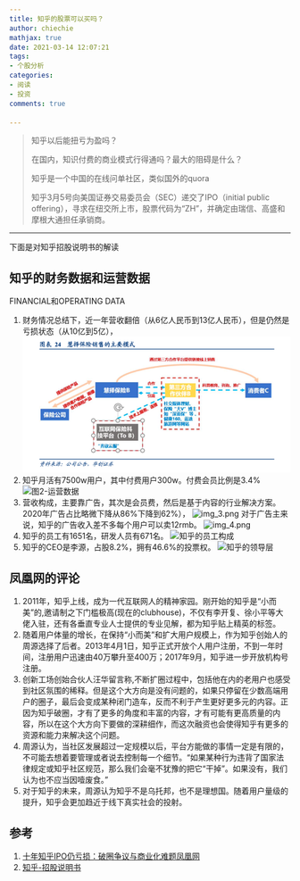 ```yaml
---
title: 知乎的股票可以买吗？
author: chiechie
mathjax: true
date: 2021-03-14 12:07:21
tags:
- 个股分析
categories: 
- 阅读
- 投资
comments: true

---
```


> 知乎以后能扭亏为盈吗？
> 
> 在国内，知识付费的商业模式行得通吗？最大的阻碍是什么？
> 
> 知乎是一个中国的在线问单社区，类似国外的quora
> 
> 知乎3月5号向美国证券交易委员会（SEC）递交了IPO（initial public offering），寻求在纽交所上市，股票代码为“ZH”，并确定由瑞信、高盛和摩根大通担任承销商。

---

下面是对知乎招股说明书的解读

## 知乎的财务数据和运营数据

FINANCIAL和OPERATING DATA

1. 财务情况总结下，近一年营收翻倍（从6亿人民币到13亿人民币），但是仍然是亏损状态（从10亿到5亿），
![图1-财务数据](img.png)
2. 知乎月活有7500w用户，其中付费用户300w。付费会员比例是3.4%
![图2-运营数据](operation.png)
3. 营收构成，主要靠广告，其次是会员费，然后是基于内容的行业解决方案。2020年广告占比略微下降从86%下降到62%），
![img_3.png](img_3.png)
对于广告主来说，知乎的广告收入差不多每个用户可以卖12rmb。
![img_4.png](img_4.png)
4. 知乎的员工有1651名，研发人员有671名。
![知乎的员工构成](img_1.png)
5. 知乎的CEO是李源，占股8.2%，拥有46.6%的投票权。
![知乎的领导层](img_2.png)
   

## 凤凰网的评论
1. 2011年，知乎上线，成为一代互联网人的精神家园。刚开始的知乎是“小而美”的,邀请制之下门槛极高(现在的clubhouse)，不仅有李开复、徐小平等大佬入驻，还有各垂直专业人士提供的专业见解，都为知乎贴上精英的标签。
2. 随着用户体量的增长，在保持“小而美”和扩大用户规模上，作为知乎创始人的周源选择了后者。2013年4月1日，知乎正式开放个人用户注册，不到一年时间，注册用户迅速由40万攀升至400万；2017年9月，知乎进一步开放机构号注册。
3. 创新工场创始合伙人汪华留言称,不断扩圈过程中，包括他在内的老用户也感受到社区氛围的稀释。但是这个大方向是没有问题的，如果只停留在少数高端用户的圈子，最后会变成某种闭门造车，反而不利于产生更好更多元的内容。正因为知乎破圈，才有了更多的角度和丰富的内容，才有可能有更高质量的内容，所以在这个大方向下要做的深耕细作，而这次融资也会使得知乎有更多的资源和能力来解决这个问题。
4. 周源认为，当社区发展超过一定规模以后，平台方能做的事情一定是有限的，不可能去想着要管理或者说去控制每一个细节。“如果某种行为违背了国家法律规定或知乎社区规范，那么我们会毫不犹豫的把它“干掉”。如果没有，我们认为也不应当因噎废食。”
5. 对于知乎的未来，周源认为知乎不是乌托邦，也不是理想国。随着用户量级的提升，知乎会更加趋近于线下真实社会的投射。


## 参考

1. [十年知乎IPO仍亏损：破圈争议与商业化难题凤凰网](https://tech.ifeng.com/c/84OLbxuTeir)
2. [知乎-招股说明书](https://www.sec.gov/Archives/edgar/data/1835724/000119312521070815/d72883df1.htm)